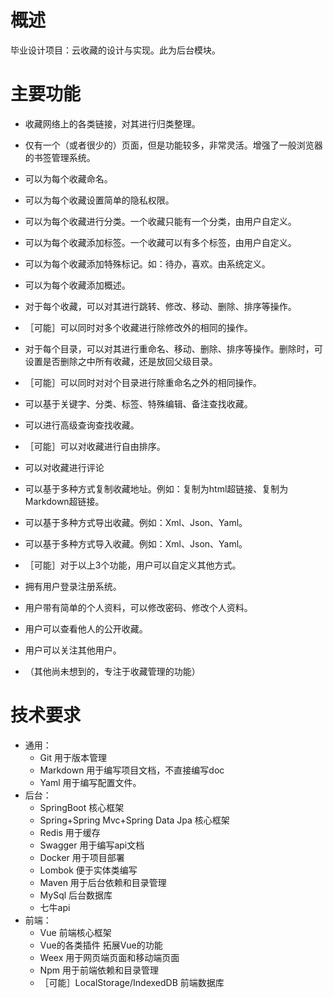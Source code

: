 # 概述

毕业设计项目：云收藏的设计与实现。此为后台模块。

# 主要功能

* 收藏网络上的各类链接，对其进行归类整理。
* 仅有一个（或者很少的）页面，但是功能较多，非常灵活。增强了一般浏览器的书签管理系统。

* 可以为每个收藏命名。
* 可以为每个收藏设置简单的隐私权限。
* 可以为每个收藏进行分类。一个收藏只能有一个分类，由用户自定义。
* 可以为每个收藏添加标签。一个收藏可以有多个标签，由用户自定义。
* 可以为每个收藏添加特殊标记。如：待办，喜欢。由系统定义。
* 可以为每个收藏添加概述。

* 对于每个收藏，可以对其进行跳转、修改、移动、删除、排序等操作。
* ［可能］可以同时对多个收藏进行除修改外的相同的操作。
* 对于每个目录，可以对其进行重命名、移动、删除、排序等操作。删除时，可设置是否删除之中所有收藏，还是放回父级目录。
* ［可能］可以同时对对个目录进行除重命名之外的相同操作。
* 可以基于关键字、分类、标签、特殊编辑、备注查找收藏。
* 可以进行高级查询查找收藏。
* ［可能］可以对收藏进行自由排序。
* 可以对收藏进行评论

* 可以基于多种方式复制收藏地址。例如：复制为html超链接、复制为Markdown超链接。
* 可以基于多种方式导出收藏。例如：Xml、Json、Yaml。
* 可以基于多种方式导入收藏。例如：Xml、Json、Yaml。
* ［可能］对于以上3个功能，用户可以自定义其他方式。

* 拥有用户登录注册系统。
* 用户带有简单的个人资料，可以修改密码、修改个人资料。
* 用户可以查看他人的公开收藏。
* 用户可以关注其他用户。

* （其他尚未想到的，专注于收藏管理的功能）

# 技术要求

* 通用：
    * Git 用于版本管理
    * Markdown 用于编写项目文档，不直接编写doc
    * Yaml 用于编写配置文件。
* 后台：
    * SpringBoot 核心框架
    + Spring+Spring Mvc+Spring Data Jpa 核心框架
    * Redis 用于缓存
    * Swagger 用于编写api文档
    * Docker 用于项目部署
    * Lombok 便于实体类编写
    * Maven 用于后台依赖和目录管理
    * MySql 后台数据库
    * 七牛api
* 前端：
    * Vue 前端核心框架
    * Vue的各类插件 拓展Vue的功能
    * Weex 用于网页端页面和移动端页面
    * Npm 用于前端依赖和目录管理
    * ［可能］LocalStorage/IndexedDB 前端数据库

